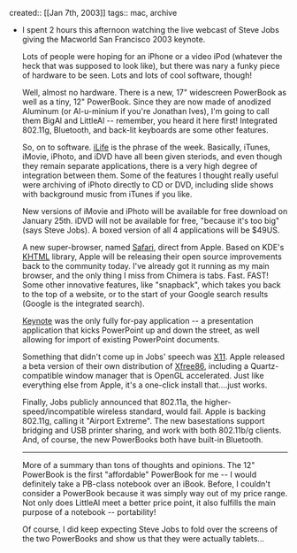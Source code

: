 created:: [[Jan 7th, 2003]]
tags:: mac, archive

- I spent 2 hours this afternoon watching the live webcast of Steve Jobs giving the Macworld San Francisco 2003 keynote.
  
  Lots of people were hoping for an iPhone or a video iPod (whatever the heck that was supposed to look like), but there was nary a funky piece of hardware to be seen. Lots and lots of cool software, though!
  
  Well, almost no hardware. There is a new, 17" widescreen PowerBook as well as a tiny, 12" PowerBook. Since they are now made of anodized Aluminum (or Al-u-minium if you're Jonathan Ives), I'm going to call them BigAl and LittleAl -- remember, you heard it here first! Integrated 802.11g, Bluetooth, and back-lit keyboards are some other features.
  
  So, on to software. <a href="http://www.apple.com/ilife/">iLife</a> is the phrase of the week. Basically, iTunes, iMovie, iPhoto, and iDVD have all been given steriods, and even though they remain separate applications, there is a very high degree of integration between them. Some of the features I thought really useful were archiving of iPhoto directly to CD or DVD, including slide shows with background music from iTunes if you like.
  
  New versions of iMovie and iPhoto will be available for free download on January 25th. iDVD will not be available for free, "because it's too big" (says Steve Jobs). A boxed version of all 4 applications will be $49US.
  
  A new super-browser, named <a href="http://www.apple.com/safari/">Safari</a>, direct from Apple. Based on KDE's <a href="http://developer.kde.org/documentation/library/kdeqt/kde3arch/khtml/">KHTML</a> library, Apple will be releasing their open source improvements back to the community today. I've already got it running as my main browser, and the only thing I miss from Chimera is tabs. Fast. FAST! Some other innovative features, like "snapback", which takes you back to the top of a website, or to the start of your Google search results (Google is the integrated search).
  
  <a href="http://www.apple.com/keynote/">Keynote</a> was the only fully for-pay application -- a presentation application that kicks PowerPoint up and down the street, as well allowing for import of existing PowerPoint documents.
  
  Something that didn't come up in Jobs' speech was <a href="http://www.apple.com/macosx/x11/">X11</a>. Apple released a beta version of their own distribution of <a href="http://www.xfree86.org">Xfree86</a>, including a Quartz-compatible window manager that is OpenGL accelerated. Just like everything else from Apple, it's a one-click install that....just works.
  
  Finally, Jobs publicly announced that 802.11a, the higher-speed/incompatible wireless standard, would fail. Apple is backing 802.11g, calling it "Airport Extreme". The new basestations support bridging and USB printer sharing, and work with both 802.11b/g clients. And, of course, the new PowerBooks both have built-in Bluetooth.
  
  <hr />
  
  More of a summary than tons of thoughts and opinions. The 12" PowerBook is the first "affordable" PowerBook for me -- I would definitely take a PB-class notebook over an iBook. Before, I couldn't consider a PowerBook because it was simply way out of my price range. Not only does LittleAl meet a better price point, it also fulfills the main purpose of a notebook -- portability!
  
  Of course, I did keep expecting Steve Jobs to fold over the screens of the two PowerBooks and show us that they were actually tablets...